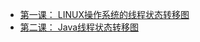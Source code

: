 
* [第一课： LINUX操作系统的线程状态转移图](并发编程/课程一：Linux操作系统线程状态转移图.md)
* [第二课： Java线程状态转移图](并发编程/课程二：Java线程状态转移图.md)